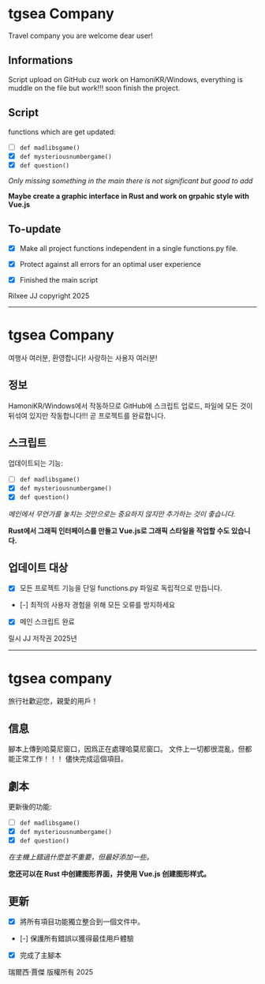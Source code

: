 # tgsea Company
Travel company you are welcome dear user!

## Informations
Script upload on GitHub cuz work on HamoniKR/Windows,
everything is muddle on the file but work!!!
soon finish the project.

## Script

functions which are get updated:

- [ ] `def madlibsgame()`
- [x] `def mysteriousnumbergame()`
- [x] `def question()`

*Only missing something in the main there is not significant but good to add*

**Maybe create a graphic interface in Rust and work on grpahic style with Vue.js**

## To-update

- [x] Make all project functions independent in a single functions.py file.
- [x] Protect against all errors for an optimal user experience
- [x] Finished the main script




Rilxee JJ copyright 2025

_________________________________________________________________


# tgsea Company
여행사 여러분, 환영합니다! 사랑하는 사용자 여러분!

## 정보
HamoniKR/Windows에서 작동하므로 GitHub에 스크립트 업로드,
파일에 모든 것이 뒤섞여 있지만 작동합니다!!!
곧 프로젝트를 완료합니다.

## 스크립트

업데이트되는 기능:

- [ ] `def madlibsgame()`
- [x] `def mysteriousnumbergame()`
- [x] `def question()`

*메인에서 무언가를 놓치는 것만으로는 중요하지 않지만 추가하는 것이 좋습니다.*

**Rust에서 그래픽 인터페이스를 만들고 Vue.js로 그래픽 스타일을 작업할 수도 있습니다.**

## 업데이트 대상

- [x] 모든 프로젝트 기능을 단일 functions.py 파일로 독립적으로 만듭니다.
- [-] 최적의 사용자 경험을 위해 모든 오류를 방지하세요
- [x] 메인 스크립트 완료


릴시 JJ 저작권 2025년


_________________________________________________________________


# tgsea company
旅行社歡迎您，親愛的用戶！

## 信息
腳本上傳到哈莫尼窗口，因爲正在處理哈莫尼窗口。
文件上一切都很混亂，但都能正常工作！！！
儘快完成這個項目。

## 劇本

更新後的功能:

- [ ] `def madlibsgame()`
- [x] `def mysteriousnumbergame()`
- [x] `def question()`

*在主機上錯過什麼並不重要，但最好添加一些。*

**您还可以在 Rust 中创建图形界面，并使用 Vue.js 创建图形样式。**

## 更新

- [x] 將所有項目功能獨立整合到一個文件中。
- [-] 保護所有錯誤以獲得最佳用戶體驗
- [x] 完成了主腳本


瑞爾西·賈傑 版權所有 2025